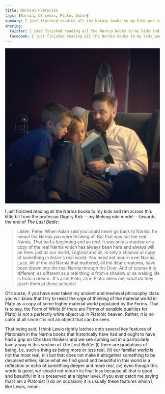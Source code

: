 ```yaml
---
title: Narnian Platonism
tags: [Narnia, CS Lewis, Plato, Quote]
summary: I just finished reading all the Narnia books to my kids and ran across this wonderful bit about Plato...
sharing:
  twitter: I just finished reading all the Narnia books to my kids and ran across this wonderful bit about Plato...
  facebook: I just finished reading all the Narnia books to my kids and ran across this wonderful bit about Plato...
---
```


![](/images/NarniaAndKids.jpg)

I just finished reading all the Narnia books to my kids and ran across this little bit from the professor Digory Kirk---my lifelong role model---towards the end of *The Last Battle*:

> Listen, Peter.  When Aslan said you could never go back to
> Narnia, he meant the Narnia you were thinking of.  But that was
> not the real Narnia.  That had a beginning and an end.  It was
> only a shadow or a copy of the real Narnia which has always been
> here and always will be here: just as our world, England and all,
> is only a shadow or copy of something in Aslan's real world.  You
> need not mourn over Narnia, Lucy.  All of the old Narnia that
> mattered, all the dear creatures, have been drawn into the real
> Narnia through the Door.  And of course it is different; as
> different as a real thing is from a shadow or as waking life is
> from a dream...It's all in Plato, all in Plato: bless me, what
> *do* they teach them at these schools!

Of course, if you have ever taken my ancient and medieval philosophy class you will know that I try to resist the urge of thinking of the material world in Plato as a copy of some higher material world populated by the Forms.  That is to say, the Form of White (if there are Forms of sensible qualities for Plato) is not a perfectly white object up in Platonic heaven.  Rather, it is no color at all since it is not an object that can be seen.

That being said, I think Lewis rightly latches onto several key features of Platonism in the Narnia books that historically have had and ought to have had a grip on Christian thinkers and we see coming out in a particularly lovely way in this section of *The Last Battle*: (i) there are gradations of being, i.e. such a thing as being more or less real, (ii) our familiar world is not the most real, (iii) but that does not make it altogether something to be despised either, since what we find good and beautiful in this world is a reflection or echo of something deeper and more real, (iv) even though this world is good, we should not mourn its final loss because all that is good and beautiful in it is preserved at a higher level.  If you ever catch me saying that I am a Platonist (I do on occasion) it is usually these features which I, like Lewis, mean.